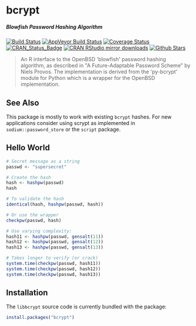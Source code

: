 # bcrypt

##### *Blowfish Password Hashing Algorithm*

[![Build Status](https://travis-ci.org/jeroen/bcrypt.svg?branch=master)](https://travis-ci.org/jeroen/bcrypt)
[![AppVeyor Build Status](https://ci.appveyor.com/api/projects/status/github/jeroen/bcrypt?branch=master&svg=true)](https://ci.appveyor.com/project/jeroen/bcrypt)
[![Coverage Status](https://codecov.io/github/jeroen/bcrypt/coverage.svg?branch=master)](https://codecov.io/github/jeroen/bcrypt?branch=master)
[![CRAN_Status_Badge](http://www.r-pkg.org/badges/version/bcrypt)](http://cran.r-project.org/package=bcrypt)
[![CRAN RStudio mirror downloads](http://cranlogs.r-pkg.org/badges/bcrypt)](http://cran.r-project.org/web/packages/bcrypt/index.html)
[![Github Stars](https://img.shields.io/github/stars/jeroen/bcrypt.svg?style=social&label=Github)](https://github.com/jeroen/bcrypt)

> An R interface to the OpenBSD 'blowfish' password hashing algorithm,
  as described in "A Future-Adaptable Password Scheme" by Niels Provos. The
  implementation is derived from the 'py-bcrypt' module for Python which is a
  wrapper for the OpenBSD implementation.

## See Also

This package is mostly to work with existing `bcrypt` hashes. For new applications consider using scrypt as implemented in `sodium::password_store` or the `script` package.

## Hello World

```r
# Secret message as a string
passwd <- "supersecret"

# Create the hash
hash <- hashpw(passwd)
hash

# To validate the hash
identical(hash, hashpw(passwd, hash))

# Or use the wrapper
checkpw(passwd, hash)

# Use varying complexity:
hash11 <- hashpw(passwd, gensalt(11))
hash12 <- hashpw(passwd, gensalt(12))
hash13 <- hashpw(passwd, gensalt(13))

# Takes longer to verify (or crack)
system.time(checkpw(passwd, hash11))
system.time(checkpw(passwd, hash12))
system.time(checkpw(passwd, hash13))

```

## Installation

The `libbcrypt` source code is currently bundled with the package:

```r
install.packages("bcrypt")
```
